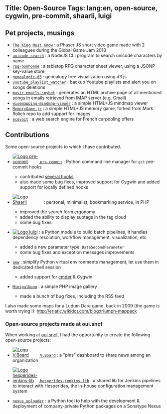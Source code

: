 Title: Open-Source
Tags: lang:en, open-source, cygwin, pre-commit, shaarli, luigi
---

## Pet projects, musings

- [`The King Must Know`](https://github.com/Lucas-C/OuiJam2018) : a Phaser JS short video game made with 2 colleagues during the Global Game Jam 2018
- [`unicode-search`](https://github.com/Lucas-C/unicode-search) : a NodeJS CLI program to search unicode characters by name
- [`rpg-bonhomme`](https://github.com/Lucas-C/rpg-bonhomme) : a tabletop RPG character sheet viewer, using a JSONP key-value store
- [`genealogic-d3`](https://github.com/Lucas-C/genealogic-d3) : genealogy tree visualization using d3.js
- [`youtube_playlist_watcher`](https://github.com/Lucas-C/youtube_playlist_watcher) : backup Youtube playlists and alert you on songs deletions
- [`music-emails-spybot`](https://github.com/Lucas-C/music-emails-spybot) : generates an HTML archive page of all mentioned songs in emails retrieved from IMAP server (e.g. Gmail)
- [`wisemapping-mindmap-viewer`](https://github.com/Lucas-C/wisemapping-mindmap-viewer) : a simple HTML+JS mindmap viewer
- [`MemoryGame.js`](https://github.com/Lucas-C/MemoryGame.js) : a simple HTML+JS memory game, forked from Mark Rolich repo to add support for images
- [`ecovoit`](https://github.com/Lucas-C/ecovoit) : a web search engine for French carpooling offers


## Contributions
Some open-source projects to which I have contributed.

- [<img alt="Logo pre-commit" src="images/open-source/pre-commit-logo.png" style="max-width: 6em"> `pre-commit`](http://pre-commit.com) :
Python command line manager for `git` pre-commit hooks
    * contributed [several hooks](https://github.com/Lucas-C/pre-commit-hooks)
    * also made some bug fixes, improved support for Cygwin and added support for locally defined hooks

- [<img alt="Logo Shaarli" src="images/open-source/shaarli-logo.png" style="max-width: 6rem">](https://github.com/shaarli/Shaarli) :
personal, minimalist, bookmarking service, in PHP
    * improved the search form ergonomy
    * added the ability to display subtags in the tag cloud
    * some bug fixes

- [<img alt="Logo luigi" src="images/open-source/luigi-logo.png" style="max-width: 6rem">](https://github.com/spotify/luigi) :
a Python module to build batch pipelines, it handles dependency resolution, workflow management, visualization, etc.
    * added a new parameter type: `DateSecondParameter`
    * some bug fixes and exception messages improvements

- [`pew`](https://github.com/berdario/pew) : simplify Python virtual environments management, let use them in dedicated shell session
    * added support for [cmder](http://cmder.net) & Cygwin

- [`MinigalNano`](https://github.com/sebsauvage/MinigalNano) : a simple PHP image gallery
    * made a bunch of bug fixes, including the RSS feed

I also made some maps for a Ludum Dare game, back in 2009 (the game is worth trying !):
<http://eriatic.wikidot.com/blog:triumph-mappack>


### Open-source projects made at oui.sncf

When working at [oui.sncf](https://jobs.oui.sncf), I had the opportunity to create the following open-source projects:

- [<img alt="Logo V.Board" src="images/open-source/logo-vboard.jpg" style="max-width: 6em"> `V.Board`](https://github.com/voyages-sncf-technologies/vboard) :
a "pins" dashboard to share news among an organization

- [<img alt="Logo hesperides-jenkins-lib" src="images/open-source/hesperides-jenkins-lib-logo.png" style="max-width: 6em"> `hesperides-jenkins-lib`](https://github.com/voyages-sncf-technologies/hesperides-jenkins-lib) :
a shared lib for Jenkins pipelines to interact with Hesperides, the in-house configuration management system

- [`nexus_uploader`](https://github.com/voyages-sncf-technologies/nexus_uploader) :
a Python tool to help with the development & deployment of company-private Python packages on a Sonatype Nexus


<style>
.uk-article-content > ul > li {
    margin-bottom: 2rem;
}
</style>
